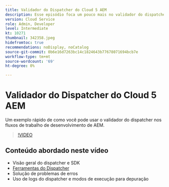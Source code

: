 ```yaml
---
title: Validador do Dispatcher do Cloud 5 AEM
description: Esse episódio foca um pouco mais no validador do dispatcher e nas nuances que ele oferece.
version: Cloud Service
role: Admin, Developer
level: Intermediate
kt: 10271
thumbnail: 342358.jpeg
hidefromtoc: true
recommendations: noDisplay, noCatalog
source-git-commit: 0b6e16d7263bc14c1824643b77678071694bcb7e
workflow-type: tm+mt
source-wordcount: '69'
ht-degree: 0%

---
```


# Validador do Dispatcher do Cloud 5 AEM

Um exemplo rápido de como você pode usar o validador do dispatcher nos fluxos de trabalho de desenvolvimento de AEM.

>[!VIDEO](https://video.tv.adobe.com/v/342358)

## Conteúdo abordado neste vídeo

+ Visão geral do dispatcher e SDK
+ [Ferramentas do Dispatcher](https://experienceleague.adobe.com/docs/experience-manager-cloud-service/content/implementing/content-delivery/validation-debug.html)
+ Solução de problemas de erros
+ Uso de logs do dispatcher e modos de execução para depuração